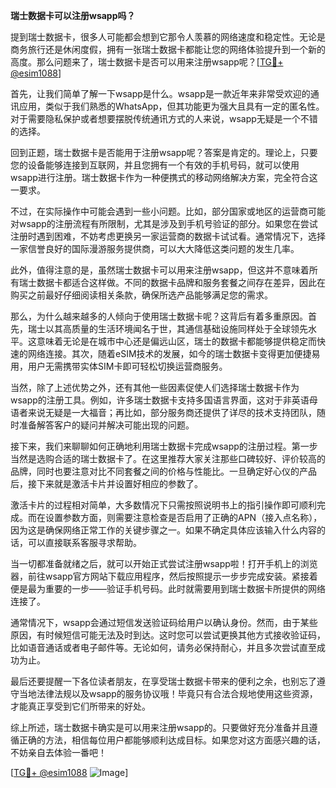 **瑞士数据卡可以注册wsapp吗？**

提到瑞士数据卡，很多人可能都会想到它那令人羡慕的网络速度和稳定性。无论是商务旅行还是休闲度假，拥有一张瑞士数据卡都能让您的网络体验提升到一个新的高度。那么问题来了，瑞士数据卡是否可以用来注册wsapp呢？[[TG💪+ @esim1088](https://t.me/s/esim1088)]

首先，让我们简单了解一下wsapp是什么。wsapp是一款近年来非常受欢迎的通讯应用，类似于我们熟悉的WhatsApp，但其功能更为强大且具有一定的匿名性。对于需要隐私保护或者想要摆脱传统通讯方式的人来说，wsapp无疑是一个不错的选择。

回到正题，瑞士数据卡是否能用于注册wsapp呢？答案是肯定的。理论上，只要您的设备能够连接到互联网，并且您拥有一个有效的手机号码，就可以使用wsapp进行注册。瑞士数据卡作为一种便携式的移动网络解决方案，完全符合这一要求。

不过，在实际操作中可能会遇到一些小问题。比如，部分国家或地区的运营商可能对wsapp的注册流程有所限制，尤其是涉及到手机号验证的部分。如果您在尝试注册时遇到困难，不妨考虑更换另一家运营商的数据卡试试看。通常情况下，选择一家信誉良好的国际漫游服务提供商，可以大大降低这类问题的发生几率。

此外，值得注意的是，虽然瑞士数据卡可以用来注册wsapp，但这并不意味着所有瑞士数据卡都适合这样做。不同的数据卡品牌和服务套餐之间存在差异，因此在购买之前最好仔细阅读相关条款，确保所选产品能够满足您的需求。

那么，为什么越来越多的人倾向于使用瑞士数据卡呢？这背后有着多重原因。首先，瑞士以其高质量的生活环境闻名于世，其通信基础设施同样处于全球领先水平。这意味着无论是在城市中心还是偏远山区，瑞士的数据卡都能够提供稳定而快速的网络连接。其次，随着eSIM技术的发展，如今的瑞士数据卡变得更加便捷易用，用户无需携带实体SIM卡即可轻松切换运营商服务。

当然，除了上述优势之外，还有其他一些因素促使人们选择瑞士数据卡作为wsapp的注册工具。例如，许多瑞士数据卡支持多国语言界面，这对于非英语母语者来说无疑是一大福音；再比如，部分服务商还提供了详尽的技术支持团队，随时准备解答客户的疑问并解决可能出现的问题。

接下来，我们来聊聊如何正确地利用瑞士数据卡完成wsapp的注册过程。第一步当然是选购合适的瑞士数据卡了。在这里推荐大家关注那些口碑较好、评价较高的品牌，同时也要注意对比不同套餐之间的价格与性能比。一旦确定好心仪的产品后，接下来就是激活卡片并设置好相应的参数了。

激活卡片的过程相对简单，大多数情况下只需按照说明书上的指引操作即可顺利完成。而在设置参数方面，则需要注意检查是否启用了正确的APN（接入点名称），因为这是确保网络正常工作的关键步骤之一。如果不确定具体应该输入什么内容的话，可以直接联系客服寻求帮助。

当一切都准备就绪之后，就可以开始正式尝试注册wsapp啦！打开手机上的浏览器，前往wsapp官方网站下载应用程序，然后按照提示一步步完成安装。紧接着便是最为重要的一步——验证手机号码。此时就需要用到瑞士数据卡所提供的网络连接了。

通常情况下，wsapp会通过短信发送验证码给用户以确认身份。然而，由于某些原因，有时候短信可能无法及时到达。这时您可以尝试更换其他方式接收验证码，比如语音通话或者电子邮件等。无论如何，请务必保持耐心，并且多次尝试直至成功为止。

最后还要提醒一下各位读者朋友，在享受瑞士数据卡带来的便利之余，也别忘了遵守当地法律法规以及wsapp的服务协议哦！毕竟只有合法合规地使用这些资源，才能真正享受到它们所带来的好处。

综上所述，瑞士数据卡确实是可以用来注册wsapp的。只要做好充分准备并且遵循正确的方法，相信每位用户都能够顺利达成目标。如果您对这方面感兴趣的话，不妨亲自去体验一番吧！

[[TG💪+ @esim1088](https://t.me/s/esim1088) ![Image](https://i.postimg.cc/4NQfJmqS/Snipaste-2025-05-13-00-14-12.png)]
